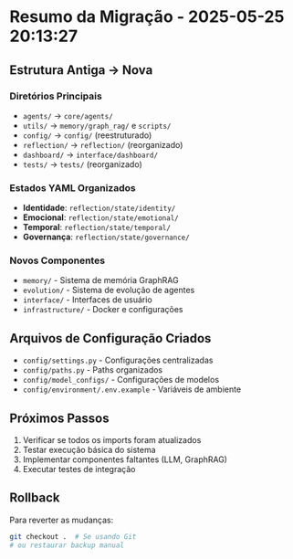 # Resumo da Migração - 2025-05-25 20:13:27

## Estrutura Antiga → Nova

### Diretórios Principais
- `agents/` → `core/agents/`
- `utils/` → `memory/graph_rag/` e `scripts/`
- `config/` → `config/` (reestruturado)
- `reflection/` → `reflection/` (reorganizado)
- `dashboard/` → `interface/dashboard/`
- `tests/` → `tests/` (reorganizado)

### Estados YAML Organizados
- **Identidade**: `reflection/state/identity/`
- **Emocional**: `reflection/state/emotional/`
- **Temporal**: `reflection/state/temporal/`
- **Governança**: `reflection/state/governance/`

### Novos Componentes
- `memory/` - Sistema de memória GraphRAG
- `evolution/` - Sistema de evolução de agentes
- `interface/` - Interfaces de usuário
- `infrastructure/` - Docker e configurações

## Arquivos de Configuração Criados
- `config/settings.py` - Configurações centralizadas
- `config/paths.py` - Paths organizados
- `config/model_configs/` - Configurações de modelos
- `config/environment/.env.example` - Variáveis de ambiente

## Próximos Passos
1. Verificar se todos os imports foram atualizados
2. Testar execução básica do sistema
3. Implementar componentes faltantes (LLM, GraphRAG)
4. Executar testes de integração

## Rollback
Para reverter as mudanças:
```bash
git checkout .  # Se usando Git
# ou restaurar backup manual
```
